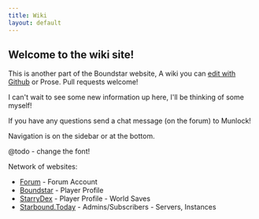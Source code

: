 ```yaml
---
title: Wiki
layout: default
---
```


## Welcome to the wiki site!

This is another part of the Boundstar website, A wiki you can [edit with Github](https://github.com/digitaldesigndj/boundstar-content/edit/master/info.html.md) or Prose. Pull requests welcome!

I can't wait to see some new information up here, I'll be thinking of some myself!

If you have any questions send a chat message (on the forum) to Munlock!

Navigation is on the sidebar or at the bottom.

@todo - change the font!

Network of websites:

* [Forum](http://forum.boundstar.com) - Forum Account
* [Boundstar](http://boundstar.com) - Player Profile
* [StarryDex](http://starrydex.com) - Player Profile - World Saves
* [Starbound.Today](http://starbound.today) - Admins/Subscribers - Servers, Instances


